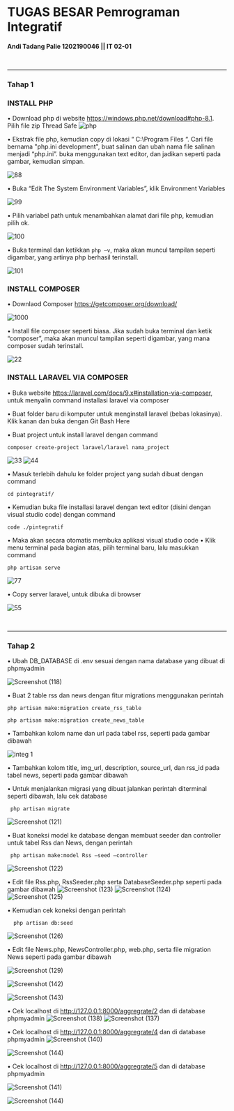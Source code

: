 # TUGAS BESAR Pemrograman Integratif 
**Andi Tadang Palie 1202190046 || IT 02-01**

<br />

-------

### Tahap 1 
### INSTALL PHP 

• Download php di website https://windows.php.net/download#php-8.1. Pilih file zip Thread Safe
![php](https://user-images.githubusercontent.com/93029648/175574574-9b0e2d6b-da49-4ce9-ad26-f5457bd25be0.PNG)


•	Ekstrak file php, kemudian copy di lokasi “ C:\Program Files “. Cari file bernama "php.ini development", buat salinan dan ubah nama file salinan menjadi  “php.ini”.     buka menggunakan text editor, dan jadikan seperti pada gambar, kemudian simpan.

![88](https://user-images.githubusercontent.com/93029648/175574870-1e2cd6ef-b724-4466-952d-2b894fd01bdb.PNG)


•	Buka “Edit The System Environment Variables”, klik Environment Variables

![99](https://user-images.githubusercontent.com/93029648/175574986-3cbb4e0b-50a7-444c-bde5-60a4899c9f7f.PNG)

•	Pilih variabel path untuk menambahkan alamat dari file php, kemudian pilih ok.

![100](https://user-images.githubusercontent.com/93029648/175575304-f21d10d5-9e0c-4951-9bdf-262c775366e1.PNG)

•	Buka terminal dan ketikkan ``php –v``, maka akan muncul tampilan seperti digambar, yang artinya php berhasil terinstall.

![101](https://user-images.githubusercontent.com/93029648/175575391-3f85ed8f-a531-48bc-9048-9f8be90d7ec1.PNG)

### INSTALL COMPOSER

•	Downlaod Composer https://getcomposer.org/download/

![1000](https://user-images.githubusercontent.com/93029648/175576104-7752f99a-09ac-4183-ba98-4aab03b50ea2.PNG)


•	Install file composer seperti biasa. Jika sudah buka terminal dan ketik “composer”, maka akan muncul tampilan seperti digambar, yang mana composer sudah terinstall.

![22](https://user-images.githubusercontent.com/93029648/175576179-a778f7ce-0b26-4a1a-a641-5adff1f11d6f.PNG)

### INSTALL LARAVEL VIA COMPOSER 

•	Buka website https://laravel.com/docs/9.x#installation-via-composer, untuk menyalin command installasi laravel via composer

•	Buat folder baru di komputer untuk menginstall laravel (bebas lokasinya). Klik kanan dan buka dengan Git Bash Here

•	Buat project untuk install laravel dengan command
 
```
composer create-project laravel/laravel nama_project
```

![33](https://user-images.githubusercontent.com/93029648/175576621-7d412f4d-b59b-4ee4-b9e5-00d0137ea156.PNG)
![44](https://user-images.githubusercontent.com/93029648/175576627-bc850b65-0c3b-416b-a9c1-1ccfa27535ea.PNG)


•	Masuk  terlebih dahulu ke folder project yang sudah dibuat dengan command
```
cd pintegratif/
```
• Kemudian buka file installasi laravel dengan text editor (disini dengan visual studio code) dengan command 
```
code ./pintegratif
```

• Maka akan secara otomatis membuka aplikasi visual studio code 
• Klik menu terminal pada bagian atas, pilih terminal baru, lalu masukkan command
```
php artisan serve
```

![77](https://user-images.githubusercontent.com/93029648/175577263-b599fd8b-87d7-4c5a-8bba-b2ed9e702c3d.PNG)


•	Copy server laravel, untuk dibuka di browser

![55](https://user-images.githubusercontent.com/93029648/175577347-850e32d5-276c-4937-bccd-ad00d125d08d.PNG)

<br />

------
### Tahap 2
•	Ubah DB_DATABASE di .env sesuai dengan nama database yang dibuat di phpmyadmin

![Screenshot (118)](https://user-images.githubusercontent.com/93029648/175824987-6464af74-f46d-42a4-a723-ca06e2ee40c6.png)


• Buat 2 table rss dan news dengan fitur migrations menggunakan perintah
  ```
  php artisan make:migration create_rss_table
  
  php artisan make:migration create_news_table
  ```
• Tambahkan kolom name dan url pada tabel rss, seperti pada gambar dibawah

![integ 1](https://user-images.githubusercontent.com/93029648/175825459-d55bf31e-7889-45af-a401-a3281651d8c6.PNG)


• Tambahkan kolom title, img_url, description, source_url,  dan rss_id pada tabel news, seperti pada gambar dibawah


• Untuk menjalankan migrasi yang dibuat jalankan perintah diterminal seperti dibawah, lalu cek database

 ```
  php artisan migrate
  ```
  
  ![Screenshot (121)](https://user-images.githubusercontent.com/93029648/175825477-d7200991-1e2c-4369-8258-e67367b25731.png)

  
  
 • Buat koneksi  model  ke database  dengan membuat seeder dan controller untuk tabel Rss dan News, dengan perintah
 ```
  php artisan make:model Rss –seed –controller
  ```
 
![Screenshot (122)](https://user-images.githubusercontent.com/93029648/175825941-bc81053b-f784-4d35-9298-e29f916c420f.png)

• Edit file Rss.php, RssSeeder.php serta DatabaseSeeder.php seperti pada gambar dibawah
![Screenshot (123)](https://user-images.githubusercontent.com/93029648/175825981-34c54e85-8fd0-4bf7-ae78-466e14ff0929.png)
![Screenshot (124)](https://user-images.githubusercontent.com/93029648/175825984-5dd5f2d5-14d9-4516-a66a-7c0104173b53.png)
![Screenshot (125)](https://user-images.githubusercontent.com/93029648/175825985-b0601406-4309-4d8e-908e-9acda1bed2ef.png)


• Kemudian cek koneksi dengan perintah
```
  php artisan db:seed
  ```
  ![Screenshot (126)](https://user-images.githubusercontent.com/93029648/175826084-aab7b61a-4575-4127-bd50-75a0ca39d468.png)

• Edit file News.php, NewsController.php, web.php, serta file migration News seperti pada gambar dibawah

  ![Screenshot (129)](https://user-images.githubusercontent.com/93029648/175826463-98f54d26-c4d4-4f3c-82a2-4065578d12c9.png)

![Screenshot (142)](https://user-images.githubusercontent.com/93029648/175826546-2ec6edf0-e489-48e0-8b50-ac8a1e407657.png)

![Screenshot (143)](https://user-images.githubusercontent.com/93029648/175826568-a391c089-7179-457e-8790-a64cbd381e53.png)


• Cek localhost di http://127.0.0.1:8000/aggregrate/2 dan di database phpmyadmin
  ![Screenshot (138)](https://user-images.githubusercontent.com/93029648/175826611-cefd5184-9fef-4a7f-a115-3978df637189.png)
![Screenshot (137)](https://user-images.githubusercontent.com/93029648/175826618-916114df-514c-4d10-876c-b2ef4563a17f.png)

  • Cek localhost di http://127.0.0.1:8000/aggregrate/4 dan di database phpmyadmin
  ![Screenshot (140)](https://user-images.githubusercontent.com/93029648/175826709-5211b821-87d9-41e9-8183-d39b1a0a40bc.png)

  ![Screenshot (144)](https://user-images.githubusercontent.com/93029648/175826739-f461f970-2d2a-4c2d-94bd-e10c4c2ce5b2.png)

• Cek localhost di http://127.0.0.1:8000/aggregrate/5 dan di database phpmyadmin

![Screenshot (141)](https://user-images.githubusercontent.com/93029648/175826751-0a7a7ef0-df76-4a0c-b3df-905d05d536c1.png)


![Screenshot (144)](https://user-images.githubusercontent.com/93029648/175826760-397e445b-586e-446e-9224-2fc0ae6be646.png)

